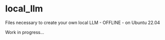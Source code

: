 # local_llm
Files necessary to create your own local LLM - OFFLINE - on Ubuntu 22.04

Work in progress...
